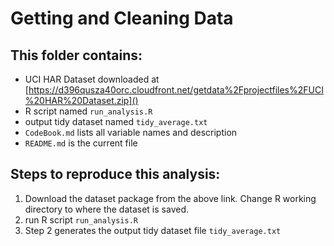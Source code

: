 # Getting and Cleaning Data
## This folder contains:
 * UCI HAR Dataset downloaded at [https://d396qusza40orc.cloudfront.net/getdata%2Fprojectfiles%2FUCI%20HAR%20Dataset.zip]() 
 * R script named `run_analysis.R`
 * output tidy dataset named `tidy_average.txt`
 * `CodeBook.md` lists all variable names and description
 * `README.md` is the current file
 
## Steps to reproduce this analysis:
  1. Download the dataset package from the above link. Change R working directory to where the dataset is saved.
  2. run R script `run_analysis.R`
  3. Step 2 generates the output tidy dataset file `tidy_average.txt`
